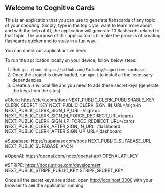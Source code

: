 ## Welcome to Cognitive Cards

This is an application that you can use to generate flahscards of any topic of your choosing. Simply, type in the topic you want to learn more about and with the help of AI, the application will generate 10 flashcards related to that topic. The purpose of this applicaiton is to make the process of creating flashcards quicker and to study in a fun way.

You can check out application live here:

To run the application locally on your device, follow below steps:

1. Run `git clone https://github.com/Farbubby/cognitive-cards.git `
2. Once the project is downloaded, run `npm i` to install all the necessary dependencies.
3. Create a .env.local file and you need to add these secret keys (generate the keys from the sites):

#Clerk: https://clerk.com/docs
NEXT_PUBLIC_CLERK_PUBLISHABLE_KEY
CLERK_SECRET_KEY
NEXT_PUBLIC_CLERK_SIGN_IN_URL=/sign-in
NEXT_PUBLIC_CLERK_SIGN_UP_URL=/sign-up
NEXT_PUBLIC_CLERK_SIGN_IN_FORCE_REDIRECT_URL=/cards
NEXT_PUBLIC_CLERK_SIGN_UP_FORCE_REDIRECT_URL=/cards
NEXT_PUBLIC_CLERK_AFTER_SIGN_IN_URL=/dashboard
NEXT_PUBLIC_CLERK_AFTER_SIGN_UP_URL=/dashboard

#Supabase: https://supabase.com/docs
NEXT_PUBLIC_SUPABASE_URL
NEXT_PUBLIC_SUPABASE_ANON

#OpenAI: https://openai.com/index/openai-api/
OPENAI_API_KEY

#STRIPE: https://docs.stripe.com/development
NEXT_PUBLIC_STRIPE_PUBLIC_KEY
STRIPE_SECRET_KEY

Once all the secret keys are added, open [http://localhost:3000](http://localhost:3000) with your browser to see the application running.

